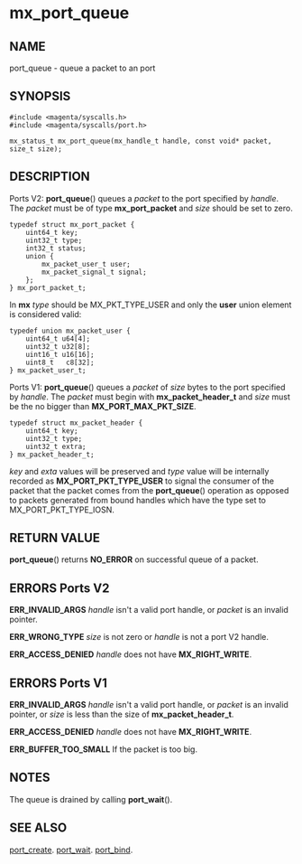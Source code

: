 # mx_port_queue

## NAME

port_queue - queue a packet to an port

## SYNOPSIS

```
#include <magenta/syscalls.h>
#include <magenta/syscalls/port.h>

mx_status_t mx_port_queue(mx_handle_t handle, const void* packet, size_t size);

```

## DESCRIPTION

Ports V2: **port_queue**() queues a *packet* to the port specified
by *handle*. The *packet* must be of type **mx_port_packet** and
*size* should be set to zero.

```
typedef struct mx_port_packet {
    uint64_t key;
    uint32_t type;
    int32_t status;
    union {
        mx_packet_user_t user;
        mx_packet_signal_t signal;
    };
} mx_port_packet_t;

```

In **mx** *type* should be MX_PKT_TYPE_USER and only the **user**
union element is considered valid:

```
typedef union mx_packet_user {
    uint64_t u64[4];
    uint32_t u32[8];
    uint16_t u16[16];
    uint8_t   c8[32];
} mx_packet_user_t;

```

Ports V1: **port_queue**() queues a *packet* of *size* bytes
to the port specified by *handle*. The *packet* must begin
with **mx_packet_header_t** and *size* must be the no bigger than
**MX_PORT_MAX_PKT_SIZE**.

```
typedef struct mx_packet_header {
    uint64_t key;
    uint32_t type;
    uint32_t extra;
} mx_packet_header_t;

```

*key* and *exta* values will be preserved and *type* value will be
internally recorded as **MX_PORT_PKT_TYPE_USER** to signal the
consumer of the packet that the packet comes from the **port_queue**()
operation as opposed to packets generated from bound handles which
have the type set to MX_PORT_PKT_TYPE_IOSN.

## RETURN VALUE

**port_queue**() returns **NO_ERROR** on successful queue of a packet.

## ERRORS Ports V2

**ERR_INVALID_ARGS**  *handle* isn't a valid port handle, or
*packet* is an invalid pointer.

**ERR_WRONG_TYPE** *size* is not zero or *handle* is not a port V2
handle.

**ERR_ACCESS_DENIED**  *handle* does not have **MX_RIGHT_WRITE**.

## ERRORS Ports V1

**ERR_INVALID_ARGS**  *handle* isn't a valid port handle, or
*packet* is an invalid pointer, or *size* is less than the size
of **mx_packet_header_t**.

**ERR_ACCESS_DENIED**  *handle* does not have **MX_RIGHT_WRITE**.

**ERR_BUFFER_TOO_SMALL**  If the packet is too big.

## NOTES

The queue is drained by calling **port_wait**().


## SEE ALSO

[port_create](port_create.md).
[port_wait](port_wait.md).
[port_bind](port_bind.md).
